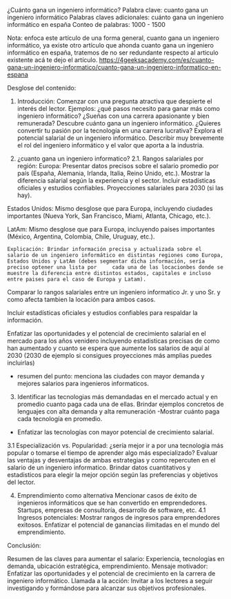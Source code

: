 ¿Cuánto gana un ingeniero informático?
Palabra clave: cuanto gana un ingeniero informático
Palabras claves adicionales:  cuánto gana un ingeniero informático en españa 
Conteo de palabras: 1000 - 1500

Nota: enfoca este artículo de una forma general, cuanto gana un ingeniero informático, ya  existe otro artículo que ahonda cuanto gana un ingeniero informático en españa, tratemos de no ser redundante  respecto  al articulo existente acá te dejo el artículo. 
https://4geeksacademy.com/es/cuanto-gana-un-ingeniero-informatico/cuanto-gana-un-ingeniero-informatico-en-espana


Desglose del contenido:

1. Introducción:
Comenzar con una pregunta atractiva que despierte el interés del lector.
Ejemplos:
¿qué pasos necesito para ganar más como ingeniero informático?
¿Sueñas con una carrera apasionante y bien remunerada? Descubre cuánto gana un ingeniero informático.
¿Quieres convertir tu pasión por la tecnología en una carrera lucrativa? Explora el potencial salarial de un ingeniero informático.
 Describir muy brevemente el rol del ingeniero informático y el valor que aporta a la industria.

2. ¿cuanto gana un ingeniero informatico?
  2.1. Rangos salariales por región:
Europa:
Presentar datos precisos sobre el salario promedio por país (España, Alemania, Irlanda, Italia, Reino Unido, etc.).
Mostrar la diferencia salarial según la experiencia y el sector.
Incluir estadísticas oficiales y estudios confiables.
Proyecciones salariales para 2030 (si las hay).

Estados Unidos:
Mismo desglose que para Europa, incluyendo ciudades importantes (Nueva York, San Francisco, Miami, Atlanta, Chicago, etc.).

LatAm:
Mismo desglose que para Europa, incluyendo países importantes (México, Argentina, Colombia, Chile, Uruguay, etc.).

    Explicación: Brindar información precisa y actualizada sobre el salario de un ingeniero informático en distintas regiones como Europa, Estados Unidos y LatAm (debes segmentar dicha información, sería preciso optener una lista por     cada una de las locacionbes donde se muestre la diferencia entre distintos estados, capitales e incluso entre paises para el caso de Europa y Latam).

Comparar lo rangos salariales entre un ingeniero informatico Jr. y uno Sr. y como afecta tambien la locación para ambos casos. 

Incluir estadísticas oficiales y estudios confiables para respaldar la información.

Enfatizar las oportunidades y el potencial de crecimiento salarial en el mercado para los años venidero incluyendo estadisticas precisas de como han aumentado  y cuanto se espera que aumente los salarios de aquí al 2030 (2030 de ejemplo si consigues proyecciones más amplias puedes incluirlas)

- resumen del punto: menciona las ciudades con mayor demanda y mejores salarios para ingenieros informaticos. 


3. Identificar las tecnologias más demandadas en el mercado actual y en promedio cuanto paga cada una de ellas. 
Brindar ejemplos concretos de lenguajes con alta demanda y alta remuneración
-Mostrar cuánto paga cada tecnología en promedio.
- Enfatizar las tecnologías con mayor potencial de crecimiento salarial.

3.1 Especialización vs. Popularidad:
¿sería mejor ir a por una tecnologia más popular o tomarse el tiempo de aprender algo más especializado?
Evaluar las ventajas y desventajas de ambas estrategias y como repercuten en el salario de un ingeniero informatico.
Brindar datos cuantitativos  y estadisticos para elegir la mejor opción según las preferencias y objetivos del lector.

4.  Emprendimiento como alternativa
  Mencionar casos de éxito de ingenieros informáticos que se han convertido en emprendedores.
  Startups, empresas de consultoría, desarrollo de software, etc.
  4.1 Ingresos potenciales:
  Mostrar rangos de ingresos para emprendedores exitosos.
  Enfatizar el potencial de ganancias ilimitadas en el mundo del emprendimiento.

Conclusión:

Resumen de las claves para aumentar el salario:
  Experiencia, tecnologías en demanda, ubicación estratégica, emprendimiento.
Mensaje motivador:
  Enfatizar las oportunidades y el potencial de crecimiento en la carrera de ingeniero informático.
Llamada a la acción:
  Invitar a los lectores a seguir investigando y formándose para alcanzar sus objetivos profesionales.
